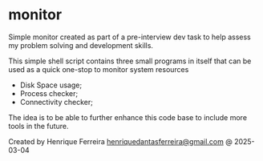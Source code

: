 # monitor
Simple monitor created as part of a pre-interview dev task to help assess my problem solving and development skills.

This simple shell script contains three small programs in itself that can be used as a quick one-stop to monitor system resources
- Disk Space usage;
- Process checker;
- Connectivity checker;

The idea is to be able to further enhance this code base to include more tools in the future.

Created by Henrique Ferreira <henriquedantasferreira@gmail.com> @ 2025-03-04
